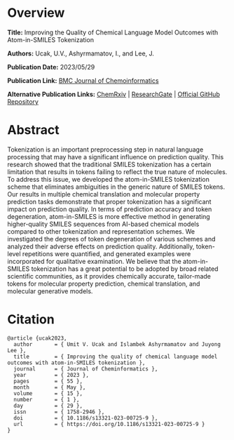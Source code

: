 # Overview
**Title:**
Improving the Quality of Chemical Language Model Outcomes with Atom-in-SMILES Tokenization

**Authors:**
Ucak, U.V., Ashyrmamatov, I., and Lee, J.

**Publication Date:**
2023/05/29

**Publication Link:**
[BMC Journal of Chemoinformatics](https://jcheminf.biomedcentral.com/articles/10.1186/s13321-023-00725-9)

**Alternative Publication Links:**
[ChemRxiv](https://chemrxiv.org/engage/chemrxiv/article-details/635c2030ac45c701409c6d82) |
[ResearchGate](https://www.researchgate.net/publication/371135876_Improving_the_quality_of_chemical_language_model_outcomes_with_atom-in-SMILES_tokenization) |
[Official GitHub Repository](https://github.com/snu-lcbc/atom-in-SMILES)


# Abstract
Tokenization is an important preprocessing step in natural language processing that may have a significant influence on prediction quality. 
This research showed that the traditional SMILES tokenization has a certain limitation that results in tokens failing to reflect the true nature of molecules. 
To address this issue, we developed the atom-in-SMILES tokenization scheme that eliminates ambiguities in the generic nature of SMILES tokens. 
Our results in multiple chemical translation and molecular property prediction tasks demonstrate that proper tokenization has a significant impact on prediction quality. 
In terms of prediction accuracy and token degeneration, atom-in-SMILES is more effective method in generating higher-quality SMILES sequences from AI-based chemical models compared to other tokenization and representation schemes. 
We investigated the degrees of token degeneration of various schemes and analyzed their adverse effects on prediction quality. 
Additionally, token-level repetitions were quantified, and generated examples were incorporated for qualitative examination. 
We believe that the atom-in-SMILES tokenization has a great potential to be adopted by broad related scientific communities, as it provides chemically accurate, tailor-made tokens for molecular property prediction, chemical translation, and molecular generative models.


# Citation
```
@article {ucak2023,
  author       = { Umit V. Ucak and Islambek Ashyrmamatov and Juyong Lee },
  title        = { Improving the quality of chemical language model outcomes with atom-in-SMILES tokenization },
  journal      = { Journal of Cheminformatics },
  year         = { 2023 },
  pages        = { 55 },
  month        = { May },
  volume       = { 15 },
  number       = { 1 },
  day          = { 29 },
  issn         = { 1758-2946 },
  doi          = { 10.1186/s13321-023-00725-9 },
  url          = { https://doi.org/10.1186/s13321-023-00725-9 }
}
```
